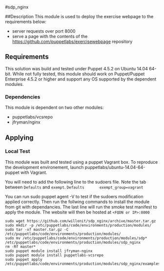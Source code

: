 #sdp_nginx

##Description
This module is used to deploy the exercise webpage to the requirements below:
- server requests over port 8000
- serve a page with the contents of the https://github.com/puppetlabs/exercise­webpage repository

## Requirements
This solution was build and tested under Puppet 4.5.2 on Ubuntu 14.04 64-bit.
While not fully tested, this module should work on Puppet/Puppet Enterprise 4.5.2 or higher and support any OS supported by the dependent modules. 

### Dependencies
This module is dependent on two other modules:
- puppetlabs/vcsrepo
- jfryman/nginx

## Applying

### Local Test
This module was built and tested using a puppet Vagrant box. To reproduce the development environement, launch puppetlabs/ubuntu-14.04-64-puppet with Vagrant.

You will need to add the following line to the sudoers file. Note the tab between `Defaults` and `exempt`.
```Defaults       exempt_group=vagrant```

You can run sudo puppet agent -V to test if the sudoers modification applied correctly. Then run the follwing commands to install the module from git with dependancies. The last line will run the smoke test manifest to apply the module. The website will then be hosted at `<FQDN or IP>:8000`
 
```
sudo wget https://github.com/willonit/sdp_nginx/archive/master.tar.gz
sudo mkdir -p /etc/puppetlabs/code/environments/production/modules/
sudo tar -xf master.tar.gz -C /etc/puppetlabs/code/environments/production/modules/
sudo mv /etc/puppetlabs/code/environments/production/modules/sdp* /etc/puppetlabs/code/environments/production/modules/sdp_nginx
rm -Rf master*
sudo puppet module install jfryman-nginx
sudo puppet module install puppetlabs-vcsrepo
sudo puppet apply /etc/puppetlabs/code/environments/production/modules/sdp_nginx/examples/init.pp
```
